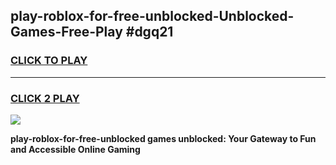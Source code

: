 
## play-roblox-for-free-unblocked-Unblocked-Games-Free-Play #dgq21
<h3>
<a href="https://us.freeplayer.one?title=play-roblox-for-free-unblocked&ref=9M">CLICK TO PLAY</a></h3>
<hr>

<h3>
<a href="https://us.freeplayer.one?title=play-roblox-for-free-unblocked&ref=9M">CLICK 2 PLAY</a>
  
</h3>

<a href="https://us.freeplayer.one?title=play-roblox-for-free-unblocked&ref=9M"><img src="https://clearcache.store/games.png"></a>


**play-roblox-for-free-unblocked games unblocked: Your Gateway to Fun and Accessible Online Gaming**
